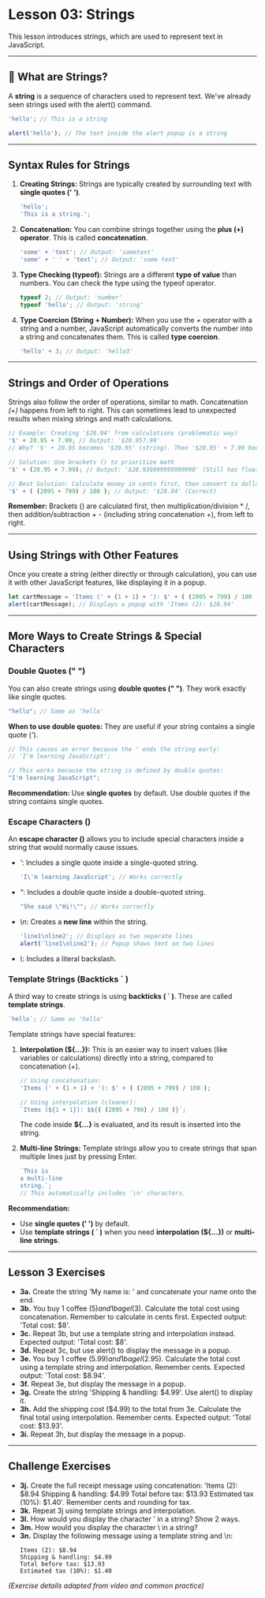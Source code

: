 # Lesson 03: Strings

This lesson introduces strings, which are used to represent text in JavaScript.

---

## 🔡 What are Strings?

A **string** is a sequence of characters used to represent text. We've already seen strings used with the alert() command.

```javascript
'hello'; // This is a string

alert('hello'); // The text inside the alert popup is a string
````

-----

## Syntax Rules for Strings

1.  **Creating Strings:** Strings are typically created by surrounding text with **single quotes (' ')**.

    ```javascript
    'hello';
    'This is a string.';
    ```

2.  **Concatenation:** You can combine strings together using the **plus (+) operator**. This is called **concatenation**.

    ```javascript
    'some' + 'text'; // Output: 'sometext'
    'some' + ' ' + 'text'; // Output: 'some text'
    ```

3.  **Type Checking (typeof):** Strings are a different **type of value** than numbers. You can check the type using the typeof operator.

    ```javascript
    typeof 2; // Output: 'number'
    typeof 'hello'; // Output: 'string'
    ```

4.  **Type Coercion (String + Number):** When you use the *+* operator with a string and a number, JavaScript automatically converts the number into a string and concatenates them. This is called **type coercion**.

    ```javascript
    'hello' + 3; // Output: 'hello3'
    ```

-----

## Strings and Order of Operations

Strings also follow the order of operations, similar to math. Concatenation *(+)* happens from left to right. This can sometimes lead to unexpected results when mixing strings and math calculations.

```javascript
// Example: Creating '$28.94' from calculations (problematic way)
'$' + 20.95 + 7.99; // Output: '$20.957.99'
// Why? '$' + 20.95 becomes '$20.95' (string). Then '$20.95' + 7.99 becomes '$20.957.99' (string).

// Solution: Use brackets () to prioritize math
'$' + (20.95 + 7.99); // Output: '$28.939999999999998' (Still has float inaccuracy)

// Best Solution: Calculate money in cents first, then convert to dollars
'$' + ( (2095 + 799) / 100 ); // Output: '$28.94' (Correct)
```

**Remember:** Brackets () are calculated first, then multiplication/division * /, then addition/subtraction + - (including string concatenation +), from left to right.

-----

## Using Strings with Other Features

Once you create a string (either directly or through calculation), you can use it with other JavaScript features, like displaying it in a popup.

```javascript
let cartMessage = 'Items (' + (1 + 1) + '): $' + ( (2095 + 799) / 100 );
alert(cartMessage); // Displays a popup with 'Items (2): $28.94'
```

-----

## More Ways to Create Strings & Special Characters

### Double Quotes (" ")

You can also create strings using **double quotes (" ")**. They work exactly like single quotes.

```javascript
"hello"; // Same as 'hello'
```

**When to use double quotes:** They are useful if your string contains a single quote (*'*).

```javascript
// This causes an error because the ' ends the string early:
// 'I'm learning JavaScript';

// This works because the string is defined by double quotes:
"I'm learning JavaScript";
```

**Recommendation:** Use **single quotes** by default. Use double quotes if the string contains single quotes.

### Escape Characters (\)

An **escape character (\)** allows you to include special characters inside a string that would normally cause issues.

  * *\'*: Includes a single quote inside a single-quoted string.
    ```javascript
    'I\'m learning JavaScript'; // Works correctly
    ```
  * *\"*: Includes a double quote inside a double-quoted string.
    ```javascript
    "She said \"Hi!\""; // Works correctly
    ```
  * *\n*: Creates a **new line** within the string.
    ```javascript
    'line1\nline2'; // Displays as two separate lines
    alert('line1\nline2'); // Popup shows text on two lines
    ```
  * *\\*: Includes a literal backslash.

### Template Strings (Backticks ` )

A third way to create strings is using **backticks ( ` )**. These are called **template strings**.

```javascript
`hello`; // Same as 'hello'
```

Template strings have special features:

1.  **Interpolation (${...}):** This is an easier way to insert values (like variables or calculations) directly into a string, compared to concatenation (+).

    ```javascript
    // Using concatenation:
    'Items (' + (1 + 1) + '): $' + ( (2095 + 799) / 100 );

    // Using interpolation (cleaner):
    `Items (${1 + 1}): $${( (2095 + 799) / 100 )}`;
    ```

    The code inside **${...}** is evaluated, and its result is inserted into the string.

2.  **Multi-line Strings:** Template strings allow you to create strings that span multiple lines just by pressing Enter.

    ```javascript
    `This is
    a multi-line
    string.`;
    // This automatically includes '\n' characters.
    ```

**Recommendation:**

  * Use **single quotes (' ')** by default.
  * Use **template strings ( ` )** when you need **interpolation (${...})** or **multi-line strings**.

-----

## Lesson 3 Exercises

  * **3a.** Create the string 'My name is: ' and concatenate your name onto the end.
  * **3b.** You buy 1 coffee ($5) and 1 bagel ($3). Calculate the total cost using concatenation. Remember to calculate in cents first. Expected output: 'Total cost: $8'.
  * **3c.** Repeat 3b, but use a template string and interpolation instead. Expected output: 'Total cost: $8'.
  * **3d.** Repeat 3c, but use alert() to display the message in a popup.
  * **3e.** You buy 1 coffee ($5.99) and 1 bagel ($2.95). Calculate the total cost using a template string and interpolation. Remember cents. Expected output: 'Total cost: $8.94'.
  * **3f.** Repeat 3e, but display the message in a popup.
  * **3g.** Create the string 'Shipping & handling: $4.99'. Use alert() to display it.
  * **3h.** Add the shipping cost ($4.99) to the total from 3e. Calculate the final total using interpolation. Remember cents. Expected output: 'Total cost: $13.93'.
  * **3i.** Repeat 3h, but display the message in a popup.

-----

## Challenge Exercises

  * **3j.** Create the full receipt message using concatenation: 'Items (2): $8.94 Shipping & handling: $4.99 Total before tax: $13.93 Estimated tax (10%): $1.40'. Remember cents and rounding for tax.
  * **3k.** Repeat 3j using template strings and interpolation.
  * **3l.** How would you display the character ' in a string? Show 2 ways.
  * **3m.** How would you display the character \ in a string?
  * **3n.** Display the following message using a template string and \n:
    ```
    Items (2): $8.94
    Shipping & handling: $4.99
    Total before tax: $13.93
    Estimated tax (10%): $1.40
    ```

*(Exercise details adapted from video and common practice)*

